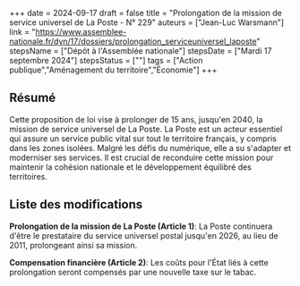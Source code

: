 +++
date = 2024-09-17
draft = false
title = "Prolongation de la mission de service universel de La Poste - N° 229"
auteurs = ["Jean-Luc Warsmann"]
link = "https://www.assemblee-nationale.fr/dyn/17/dossiers/prolongation_serviceuniversel_laposte"
stepsName = ["Dépôt à l'Assemblée nationale"]
stepsDate = ["Mardi 17 septembre 2024"]
stepsStatus = [""]
tags = ["Action publique","Aménagement du territoire","Économie"]
+++

## Résumé

Cette proposition de loi vise à prolonger de 15 ans, jusqu'en 2040, la mission de service universel de La Poste. La Poste est un acteur essentiel qui assure un service public vital sur tout le territoire français, y compris dans les zones isolées. Malgré les défis du numérique, elle a su s'adapter et moderniser ses services. Il est crucial de reconduire cette mission pour maintenir la cohésion nationale et le développement équilibré des territoires.

## Liste des modifications

**Prolongation de la mission de La Poste (Article 1)**: La Poste continuera d'être le prestataire du service universel postal jusqu'en 2026, au lieu de 2011, prolongeant ainsi sa mission.

**Compensation financière (Article 2)**: Les coûts pour l'État liés à cette prolongation seront compensés par une nouvelle taxe sur le tabac.
